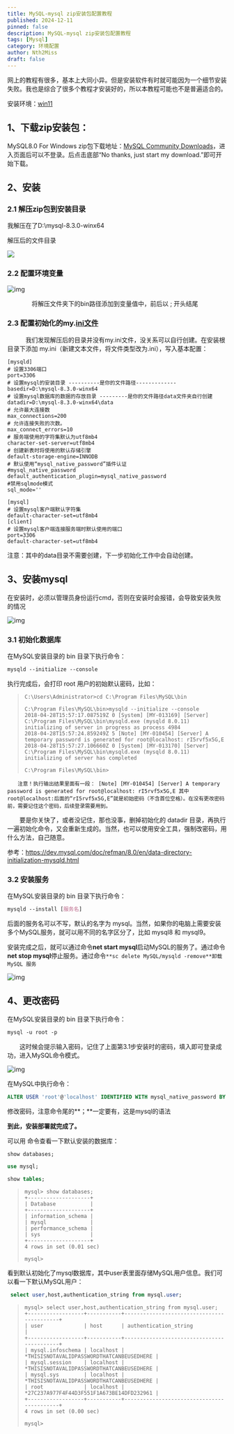 ```yaml
---
title: MySQL-mysql zip安装包配置教程
published: 2024-12-11
pinned: false
description: MySQL-mysql zip安装包配置教程
tags: [Mysql]
category: 环境配置
author: Nth2Miss
draft: false
---
```






网上的教程有很多，基本上大同小异。但是安装软件有时就可能因为一个细节安装失败。我也是综合了很多个教程才安装好的，所以本教程可能也不是普遍适合的。

安装环境：[win11](https://so.csdn.net/so/search?q=win11&spm=1001.2101.3001.7020)

## 1、下载zip安装包：

MySQL8.0 For Windows zip包下载地址：[MySQL Community Downloads](https://dev.mysql.com/downloads/mysql/)，进入页面后可以不登录。后点击底部“No thanks, just start my download.”即可开始下载。

## 2、安装

### 2.1 解压zip包到安装目录

我解压在了D:\mysql-8.3.0-winx64

解压后的文件目录

![](images/0.png)



### 2.2 配置环境变量



![img](images/1.png)

　　　　将解压文件夹下的bin路径添加到变量值中，前后以 ; 开头结尾

### 2.3 配置初始化的my.[ini文件](https://so.csdn.net/so/search?q=ini文件&spm=1001.2101.3001.7020)

 　　　我们发现解压后的目录并没有my.ini文件，没关系可以自行创建。在安装根目录下添加 my.ini（新建文本文件，将文件类型改为.ini），写入基本配置：



```cobol
[mysqld]
# 设置3306端口
port=3306
# 设置mysql的安装目录 ----------是你的文件路径-------------
basedir=D:\mysql-8.3.0-winx64
# 设置mysql数据库的数据的存放目录 ---------是你的文件路径data文件夹自行创建
datadir=D:\mysql-8.3.0-winx64\data
# 允许最大连接数
max_connections=200
# 允许连接失败的次数。
max_connect_errors=10
# 服务端使用的字符集默认为utf8mb4
character-set-server=utf8mb4
# 创建新表时将使用的默认存储引擎
default-storage-engine=INNODB
# 默认使用“mysql_native_password”插件认证
#mysql_native_password
default_authentication_plugin=mysql_native_password
#禁用sqlmode模式
sql_mode=''
 
[mysql]
# 设置mysql客户端默认字符集
default-character-set=utf8mb4
[client]
# 设置mysql客户端连接服务端时默认使用的端口
port=3306
default-character-set=utf8mb4
```





注意：其中的data目录不需要创建，下一步初始化工作中会自动创建。

## 3、安装mysql

在安装时，必须以管理员身份运行cmd，否则在安装时会报错，会导致安装失败的情况

![img](images/2.png)



### 3.1 初始化数据库

在MySQL安装目录的 bin 目录下执行命令：

```scss
mysqld --initialize --console
```

执行完成后，会打印 root 用户的初始默认密码，比如：

> ```
> C:\Users\Administrator>cd C:\Program Files\MySQL\bin
> 
> C:\Program Files\MySQL\bin>mysqld --initialize --console
> 2018-04-28T15:57:17.087519Z 0 [System] [MY-013169] [Server] C:\Program Files\MySQL\bin\mysqld.exe (mysqld 8.0.11) initializing of server in progress as process 4984
> 2018-04-28T15:57:24.859249Z 5 [Note] [MY-010454] [Server] A temporary password is generated for root@localhost: rI5rvf5x5G,E
> 2018-04-28T15:57:27.106660Z 0 [System] [MY-013170] [Server] C:\Program Files\MySQL\bin\mysqld.exe (mysqld 8.0.11) initializing of server has completed
> 
> C:\Program Files\MySQL\bin>
> ```





```
　　注意！执行输出结果里面有一段： [Note] [MY-010454] [Server] A temporary password is generated for root@localhost: rI5rvf5x5G,E 其中root@localhost:后面的“rI5rvf5x5G,E”就是初始密码（不含首位空格）。在没有更改密码前，需要记住这个密码，后续登录需要用到。
```





　　要是你关快了，或者没记住，那也没事，删掉初始化的 datadir 目录，再执行一遍初始化命令，又会重新生成的。当然，也可以使用安全工具，强制改密码，用什么方法，自己随意。

参考：https://dev.mysql.com/doc/refman/8.0/en/data-directory-initialization-mysqld.html

### 3.2 安装服务

在MySQL安装目录的 bin 目录下执行命令：

```scss
mysqld --install [服务名]
```

后面的服务名可以不写，默认的名字为 mysql。当然，如果你的电脑上需要安装多个MySQL服务，就可以用不同的名字区分了，比如 mysql8 和 mysql9。

安装完成之后，就可以通过命令**net start mysql**启动MySQL的服务了。通过命令**net stop mysql**停止服务。通过命令`**sc delete MySQL/mysqld -remove**卸载 MySQL 服务`



![img](images/3.png)

##  4、更改密码

在MySQL安装目录的 bin 目录下执行命令：

```css
mysql -u root -p
```


　　这时候会提示输入密码，记住了上面第3.1步安装时的密码，填入即可登录成功，进入MySQL命令模式。



![img](images/4.png)

在MySQL中执行命令：

```sql
ALTER USER 'root'@'localhost' IDENTIFIED WITH mysql_native_password BY '新密码';  
```

修改密码，注意命令尾的**；**一定要有，这是mysql的语法



**到此，安装部署就完成了。**



可以用 命令查看一下默认安装的数据库： 

```sql
show databases;

use mysql;

show tables;
```

> ```
> mysql> show databases;
> +--------------------+
> | Database           |
> +--------------------+
> | information_schema |
> | mysql              |
> | performance_schema |
> | sys                |
> +--------------------+
> 4 rows in set (0.01 sec)
> 
> mysql>
> ```



看到默认初始化了mysql数据库，其中user表里面存储MySQL用户信息。我们可以看一下默认MySQL用户：

```sql
 select user,host,authentication_string from mysql.user;
```

> ```
> mysql> select user,host,authentication_string from mysql.user;
> +------------------+-----------+-------------------------------------------+
> | user             | host      | authentication_string                     |
> +------------------+-----------+-------------------------------------------+
> | mysql.infoschema | localhost | *THISISNOTAVALIDPASSWORDTHATCANBEUSEDHERE |
> | mysql.session    | localhost | *THISISNOTAVALIDPASSWORDTHATCANBEUSEDHERE |
> | mysql.sys        | localhost | *THISISNOTAVALIDPASSWORDTHATCANBEUSEDHERE |
> | root             | localhost | *27C237A977F4F44D3F551F1A673BE14DFD232961 |
> +------------------+-----------+-------------------------------------------+
> 4 rows in set (0.00 sec)
> 
> mysql> 
> ```